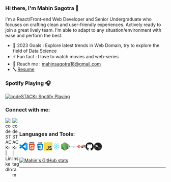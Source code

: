 ### Hi there, I'm Mahin Sagotra 👋

I'm a React/Front-end Web Developer and Senior Undergraduate who focuses on crafting clean and user-friendly experiences. Actively ready to join a great lively team. I'm able to adapt to any situation/environment with ease and perform the best.

- 🥅 2023 Goals : Explore latest trends in Web Domain, try to explore the field of Data Science
- ⚡ Fun fact : I love to watch movies and web-series
- 📧 Reach me : mahinsagotra18@gmail.com
- 🔤 [Resume](https://drive.google.com/file/d/1DgMwdVr6ZfqYQzYHfLLjvVkhnm8HU7X9/view?usp=sharing)

### Spotify Playing 🎧

[<img src="https://novatorem.vercel.app/api/spotify?background_color=0d1117&border_color=ffffff" alt="codeSTACKr Spotify Playing" width="350" />](https://open.spotify.com/user/313iote2n5pbmk6rbciajk4yemvq?si=xncSseVvTIGIbK3JV3WEHg)

### Connect with me:

[<img align="left" alt="codeSTACKr | LinkedIn" width="22px" src="https://cdn.jsdelivr.net/npm/simple-icons@v3/icons/linkedin.svg" />][linkedin]
[<img align="left" alt="codeSTACKr | Instagram" width="22px" src="https://cdn.jsdelivr.net/npm/simple-icons@v3/icons/instagram.svg" />][instagram]

<br />

### Languages and Tools:

[<img align="left" alt="Visual Studio Code" width="26px" src="https://raw.githubusercontent.com/github/explore/80688e429a7d4ef2fca1e82350fe8e3517d3494d/topics/visual-studio-code/visual-studio-code.png" />][vscode]
[<img align="left" alt="HTML5" width="26px" src="https://raw.githubusercontent.com/github/explore/80688e429a7d4ef2fca1e82350fe8e3517d3494d/topics/html/html.png" />][html]
[<img align="left" alt="CSS3" width="26px" src="https://raw.githubusercontent.com/github/explore/80688e429a7d4ef2fca1e82350fe8e3517d3494d/topics/css/css.png" />][css]
[<img align="left" alt="JavaScript" width="26px" src="https://raw.githubusercontent.com/github/explore/80688e429a7d4ef2fca1e82350fe8e3517d3494d/topics/javascript/javascript.png" />][js]
[<img align="left" alt="React" width="26px" src="https://raw.githubusercontent.com/github/explore/80688e429a7d4ef2fca1e82350fe8e3517d3494d/topics/react/react.png" />][react]
[<img align="left" alt="Node.js" width="26px" src="https://raw.githubusercontent.com/github/explore/80688e429a7d4ef2fca1e82350fe8e3517d3494d/topics/nodejs/nodejs.png" />][node]
[<img align="left" alt="MongoDB" width="26px" src="https://raw.githubusercontent.com/github/explore/80688e429a7d4ef2fca1e82350fe8e3517d3494d/topics/mongodb/mongodb.png" />][mongo]
[<img align="left" alt="Git" width="26px" src="https://raw.githubusercontent.com/github/explore/80688e429a7d4ef2fca1e82350fe8e3517d3494d/topics/git/git.png" />][git]
[<img align="left" alt="GitHub" width="26px" src="https://raw.githubusercontent.com/github/explore/78df643247d429f6cc873026c0622819ad797942/topics/github/github.png" />][github]
[<img align="left" alt="Terminal" width="26px" src="https://raw.githubusercontent.com/github/explore/80688e429a7d4ef2fca1e82350fe8e3517d3494d/topics/terminal/terminal.png" />][terminal]

<br />
<br />

[![Mahin's GitHub stats](https://github-readme-stats.vercel.app/api?username=mahinsagotra&count_private=true&show_icons=true&theme=tokyonight)](https://github.com/liyahshaikh/github-readme-stats)

---

[instagram]: https://www.instagram.com/_mahin_sagotra/
[linkedin]: https://www.linkedin.com/in/mahin-sagotra/
[vscode]: https://code.visualstudio.com/
[html]: https://developer.mozilla.org/en-US/docs/Web/HTML/
[css]: https://developer.mozilla.org/en-US/docs/Learn/CSS/
[js]: https://developer.mozilla.org/en-US/docs/Learn/Getting_started_with_the_web/JavaScript_basics/
[react]: https://reactjs.org/
[node]: https://nodejs.org/en/
[mongo]: https://www.mongodb.com/
[git]: https://git-scm.com/
[github]: https://docs.github.com/en/
[terminal]: https://ubuntu.com/tutorials/command-line-for-beginners#1-overview
